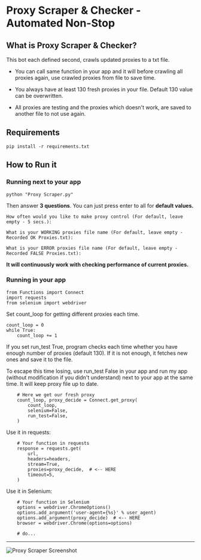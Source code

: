 # Proxy Scraper & Checker - Automated Non-Stop

## What is Proxy Scraper & Checker?

This bot each defined second, crawls updated proxies to a txt file.

* You can call same function in your app and it will before crawling all proxies again, use crawled proxies from file to save time.

* You always have at least 130 fresh proxies in your file. Default 130 value can be overwritten.

* All proxies are testing and the proxies which doesn't work, are saved to another file to not use again.

## Requirements

```
pip install -r requirements.txt
```

## How to Run it

### Running next to your app

```
python "Proxy Scraper.py"
```

Then answer **3 questions**. You can just press enter to all for **default values.**

```
How often would you like to make proxy control (For default, leave empty - 5 secs.):
```

```
What is your WORKING proxies file name (For default, leave empty - Recorded OK Proxies.txt): 
```

```
What is your ERROR proxies file name (For default, leave empty - Recorded FALSE Proxies.txt): 
```

**It will continuously work with checking performance of current proxies.**

### Running in your app

```
from Functions import Connect
import requests
from selenium import webdriver
```

Set count_loop for getting different proxies each time. 
```
count_loop = 0
while True:
    count_loop += 1
```

If you set run_test True, program checks each time whether you have enough number of proxies (default 130). If it is not enough, it fetches new ones and save it to the file. 

To escape this time losing, use run_test False in your app and run my app (without modification if you didn't understand) next to your app at the same time. It will keep proxy file up to date.
```
    # Here we get our fresh proxy
    count_loop, proxy_decide = Connect.get_proxy(
        count_loop,
        selenium=False,
        run_test=False,
    )
```

Use it in requests:
```  
    # Your function in requests
    response = requests.get(
        url,
        headers=headers,
        stream=True,
        proxies=proxy_decide,  # <-- HERE
        timeout=5,
    )
```

Use it in Selenium:
```
    # Your function in Selenium
    options = webdriver.ChromeOptions()
    options.add_argument('user-agent={%s}' % user_agent)
    options.add_argument(proxy_decide)  # <-- HERE
    browser = webdriver.Chrome(options=options)

    # do...
```

<hr>

![Proxy Scraper Screenshot](https://github.com/berkaymizrak/Proxy-Scraper/blob/master/Functions/proxy_scraper_screen2.png?raw=true)
